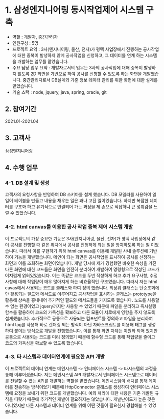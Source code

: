 # 1. 삼성엔지니어링 동시작업제어 시스템 구축
- 역할 : 개발자, 중간관리자
- 인원구성 : 5명
- 프로젝트 요약 : 3사(엔지니어링, 물산, 전자)가 평택 사업장에서 진행하는 공사작업에 대한 중복이 발생하지 않게 공사작업을 신청하고, 그 데이터를 연계 하는 시스템을 개발하는 업무를 맡았습니다.
- 주요 담당 업무 요약 : 개발자로서의 업무는 3사의 공사작업에 대해 중복이 발생하지 않도록 2D 화면을 기반으로 하여 공사를 신청할 수 있도록 하는 화면을 개발했습니다. 중간관리자로서 DB설계와 기준 정보 데이터 관리를 위한 화면에 대한 설계를 맡았습니다.
- 기술 스택 : node, jquery, java, spring, oracle, git

## 2. 참여기간
2021.01-2021.04

## 3. 고객사
삼성엔지니어링

## 4. 수행 업무
### 4-1. DB 설계 및 생성
고객사의 요청사항을 반영하여 DB 스키마를 설계 했습니다.
DB 모델러를 사용하여 일일이 테이블을 만들고 내용을 채우는 일은 꽤나 고된 일이었습니다.
하지만 복잡한 데이터를 구조화 하고 유기적으로 연결되어 가는 과정을 제 손으로 직접하니 큰 성취감을 느낄 수 있었습니다.

### 4-2. html canvas를 이용한 공사 작업 중복 제어 시스템 개발
이 프로젝트의 가장 중요한 기능은 3사(엔지니어링, 물산, 전자)가 평택 사업장에서 같이 공사를 진행할 때 같은 위치에서 공사를 진행하게 되는 일을 방지하도록 하는 일 이었습니다.
따라서 이를 구현하기 위해 html canvas를 이용해 개발된 사내 솔루션에 기반하여 기능을 개발했습니다.
메인이 되는 화면은 공사작업을 표시하여 공사를 신청하는 화면과 이를 조회하는 화면이었습니다.
개발 당시에 제가 경험했던 비슷한 속성을 가진 다른 화면에 대한 코드들은 화면을 완전히 분리하여 개발하여 명령형으로 작성된 코드가 어지럽게 얽혀있었습니다.
이는 똑같은 코드를 두번 작성하게 하고 추가 요구사항, 수정사항에 대해 작업량이 매우 많아지게 하는 비효율적인 구조였습니다.
따라서 저는 html cavas에서 사용되는 코드를 클래스화 하여 정의 했습니다.
최상위 클래스는 단순조회에만 활용되는 필드와 메서드로 이루어지고 공사작업을 표시하는 클래스는 prototype을 활용해 상속을 흉내내어 추가적인 필드와 메서드들을 가지도록 했습니다.
노드를 사용할 수 없는 환경이었고 jquery까지만 사용할 수 있었기 때문에 파일을 분리하고 즉시실행함수를 활용하여 코드의 가독성을 확보하고 다른 모듈이 서로에게 영향을 주지 않도록 설계했습니다.
추가적으로 공통으로 사용되는 컴포넌트를 정의하고 파일을 분리하여 html tag를 사용해 바로 렌더링 되는 방식이 아닌 자바스크립트를 이용해 태그를 생성하여 붙이는 방식으로 개발을 진행했습니다.
이를 통해 화면 자체는 이원화 되어 있지만 공통으로 사용되는 코드를 미리 정의했기 때문에 함수형 코드를 통해 작업량을 줄이고 코드의 가독성을 확보할 수 있도록 했습니다.

### 4-3. 타 시스템과 데이터연계에 필요한 API 개발
이 프로젝트의 데이터 연계는 메인시스템 -> 인터페이스 시스템 -> 타시스템의 과정을 통해 이루어졌습니다.
저는 메인시스템 API 개발자로서 인터페이스 시스템으로 데이터를 전달할 수 있는 API를 개발하는 역할을 맡았습니다.
메인시스템이 배치를 통해 데이터를 전송하는 방식이었기 때문에 HttpConnector 클래스를 생성하여 인터페이스 시스템에 요청을 보내기 위한 코드를 개발했습니다.
예외 처리에 대한 내용은 기존 개발된 규칙을 따랏기 때문에 추가적인 개발이 필요하지는 않았습니다.
개발난이도가 높은 것은 아니었지만 다른 시스템과 데이터 연계를 위해 어떤 것들이 필요한지 경험해볼 수 있었습니다.
